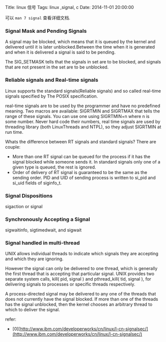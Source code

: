 Title: linux 信号
Tags: linux ,signal, c
Date: 2014-11-01 20:00:00

可以 `man 7 signal` 查看详细文档.  

### Signal Mask and Pending Signals  
A signal may be blocked, which means that it is queued by the kernel and delivered until it is later unblocked.Between the time when it is generated and when it is delivered a signal is said to be pending.

The SIG_SETMASK tells that the signals in set are to be blocked, and signals that are not present in the set are to be unblocked. 

### Reliable signals and Real-time signals  
Linux  supports the standard signals(Reliable signals) and so called real-time signals specified by The POSIX specification. 

real-time signals are to be used by the programmer and have no predefined meaning. Two macros are available: SIGRTMIN and SIGRTMAX that tells the range of these signals. You can use one using SIGRTMIN+n where n is some number. Never hard code their numbers, real time signals are used by threading library (both LinuxThreads and NTPL), so they adjust SIGRTMIN at run time.

Whats the difference between RT signals and standard signals? There are couple:

 - More than one RT signal can be queued for the process if it has the signal blocked while someone sends it. In standard signals only one of a given type is queued, the rest is ignored.
 - Order of delivery of RT signal is guaranteed to be the same as the sending order. PID and UID of sending process is written to si_pid and si_uid fields of siginfo_t.

### Signal Dispositions  
sigaction or signal

### Synchronously Accepting a Signal  
sigwaitinfo, sigtimedwait, and sigwait

### Signal handled in multi-thread  
UNIX allows individual threads to indicate which signals they are accepting and which they are ignoring. 

However the signal can only be delivered to one thread, which is generally the first thread that is accepting that particular signal. UNIX provides two separate system calls, kill( pid, signal ) and pthread_kill( tid, signal ), for delivering signals to processes or specific threads respectively. 

A process-directed signal may be delivered to any one of the threads that does not currently have the signal blocked. If more than one of the threads has the signal unblocked, then the kernel chooses an arbitrary thread to which to deliver the signal.

refer:

- [0][http://www.ibm.com/developerworks/cn/linux/l-cn-signalsec/](http://www.ibm.com/developerworks/cn/linux/l-cn-signalsec/)
